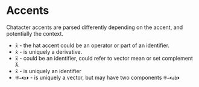 # Accents

Chatacter accents are parsed differently depending on the accent, and potentially the context.

* `x̂` - the hat accent could be an operator or part of an identifier.
* `ẋ` - is uniquely a derivative.
* `x̅` - could be an identifier, could refer to vector mean or set complement `A̅`.
* `x̃` - is uniquely an identifier
* `⁜→⏴x⏵` - is uniquely a vector, but may have two components `⁜→⏴ab⏵`
